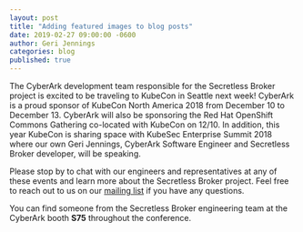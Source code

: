 ```yaml
---
layout: post
title: "Adding featured images to blog posts"
date: 2019-02-27 09:00:00 -0600
author: Geri Jennings
categories: blog
published: true
---
```


The CyberArk development team responsible for the Secretless Broker project is excited
to be traveling to KubeCon in Seattle next week! CyberArk is a proud sponsor of KubeCon
North America 2018 from December 10 to December 13. CyberArk will also be
sponsoring the Red Hat OpenShift Commons Gathering co-located with KubeCon on 12/10. 
In addition, this year KubeCon is sharing space with KubeSec Enterprise Summit 2018 where
our own Geri Jennings, CyberArk Software Engineer and Secretless Broker developer,
will be speaking.

Please stop by to chat with our engineers and representatives
at any of these events and learn more about the Secretless Broker project. Feel free to reach
out to us on our [mailing list](https://groups.google.com/forum/#!forum/secretless)
if you have any questions.

You can find someone from the Secretless Broker engineering team at the CyberArk
booth <strong>S75</strong> throughout the conference.
